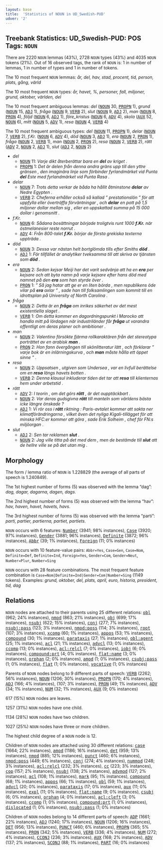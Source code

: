 ```yaml
---
layout: base
title:  'Statistics of NOUN in UD_Swedish-PUD'
udver: '2'
---
```


## Treebank Statistics: UD_Swedish-PUD: POS Tags: `NOUN`

There are 2220 `NOUN` lemmas (43%), 2728 `NOUN` types (43%) and 4035 `NOUN` tokens (21%).
Out of 16 observed tags, the rank of `NOUN` is: 1 in number of lemmas, 1 in number of types and 1 in number of tokens.

The 10 most frequent `NOUN` lemmas: <em>år, del, hav, stad, procent, tid, person, plats, gång, värld</em>

The 10 most frequent `NOUN` types:  <em>år, havet, %, personer, fall, miljoner, grund, oktober, världen, del</em>

The 10 most frequent ambiguous lemmas: <em>del</em> (<tt><a href="sv_pud-pos-NOUN.html">NOUN</a></tt> 30, <tt><a href="sv_pud-pos-PROPN.html">PROPN</a></tt> 1), <em>grund</em> (<tt><a href="sv_pud-pos-NOUN.html">NOUN</a></tt> 15, <tt><a href="sv_pud-pos-ADJ.html">ADJ</a></tt> 1), <em>fråga</em> (<tt><a href="sv_pud-pos-NOUN.html">NOUN</a></tt> 9, <tt><a href="sv_pud-pos-VERB.html">VERB</a></tt> 2), <em>slut</em> (<tt><a href="sv_pud-pos-NOUN.html">NOUN</a></tt> 9, <tt><a href="sv_pud-pos-ADJ.html">ADJ</a></tt> 2), <em>man</em> (<tt><a href="sv_pud-pos-NOUN.html">NOUN</a></tt> 8, <tt><a href="sv_pud-pos-PRON.html">PRON</a></tt> 4), <em>följd</em> (<tt><a href="sv_pud-pos-NOUN.html">NOUN</a></tt> 6, <tt><a href="sv_pud-pos-ADJ.html">ADJ</a></tt> 1), <em>före_kristus</em> (<tt><a href="sv_pud-pos-NOUN.html">NOUN</a></tt> 6, <tt><a href="sv_pud-pos-ADV.html">ADV</a></tt> 4), <em>skola</em> (<tt><a href="sv_pud-pos-AUX.html">AUX</a></tt> 52, <tt><a href="sv_pud-pos-NOUN.html">NOUN</a></tt> 6), <em>mitt</em> (<tt><a href="sv_pud-pos-NOUN.html">NOUN</a></tt> 5, <tt><a href="sv_pud-pos-ADV.html">ADV</a></tt> 1), <em>resa</em> (<tt><a href="sv_pud-pos-NOUN.html">NOUN</a></tt> 4, <tt><a href="sv_pud-pos-VERB.html">VERB</a></tt> 4)

The 10 most frequent ambiguous types:  <em>del</em> (<tt><a href="sv_pud-pos-NOUN.html">NOUN</a></tt> 11, <tt><a href="sv_pud-pos-PROPN.html">PROPN</a></tt> 1), <em>delar</em> (<tt><a href="sv_pud-pos-NOUN.html">NOUN</a></tt> 7, <tt><a href="sv_pud-pos-VERB.html">VERB</a></tt> 2), <em>f.Kr.</em> (<tt><a href="sv_pud-pos-NOUN.html">NOUN</a></tt> 6, <tt><a href="sv_pud-pos-ADV.html">ADV</a></tt> 4), <em>död</em> (<tt><a href="sv_pud-pos-NOUN.html">NOUN</a></tt> 3, <tt><a href="sv_pud-pos-ADJ.html">ADJ</a></tt> 1), <em>era</em> (<tt><a href="sv_pud-pos-NOUN.html">NOUN</a></tt> 2, <tt><a href="sv_pud-pos-PRON.html">PRON</a></tt> 1), <em>fråga</em> (<tt><a href="sv_pud-pos-NOUN.html">NOUN</a></tt> 2, <tt><a href="sv_pud-pos-VERB.html">VERB</a></tt> 1), <em>man</em> (<tt><a href="sv_pud-pos-NOUN.html">NOUN</a></tt> 2, <tt><a href="sv_pud-pos-PRON.html">PRON</a></tt> 2), <em>resa</em> (<tt><a href="sv_pud-pos-NOUN.html">NOUN</a></tt> 2, <tt><a href="sv_pud-pos-VERB.html">VERB</a></tt> 2), <em>rätt</em> (<tt><a href="sv_pud-pos-ADV.html">ADV</a></tt> 2, <tt><a href="sv_pud-pos-NOUN.html">NOUN</a></tt> 2, <tt><a href="sv_pud-pos-ADJ.html">ADJ</a></tt> 1), <em>slut</em> (<tt><a href="sv_pud-pos-ADJ.html">ADJ</a></tt> 2, <tt><a href="sv_pud-pos-NOUN.html">NOUN</a></tt> 2)


* <em>del</em>
  * <tt><a href="sv_pud-pos-NOUN.html">NOUN</a></tt> 11: <em>Varje dikt återberättar bara en <b>del</b> av kriget .</em>
  * <tt><a href="sv_pud-pos-PROPN.html">PROPN</a></tt> 1: <em>Det är delen från denna andra gräns upp till den yttre gränsen , den imaginära linje som förbinder fyrlandmärket vid Punta <b>del</b> Este med fyrlandmärket vid Punta Rasa .</em>
* <em>delar</em>
  * <tt><a href="sv_pud-pos-NOUN.html">NOUN</a></tt> 7: <em>Trots detta verkar de båda ha hållit åtminstone <b>delar</b> av Nedre Egypten .</em>
  * <tt><a href="sv_pud-pos-VERB.html">VERB</a></tt> 2: <em>Cheferna erhåller också så kallad ” prestationslön ” för att uppfylla eller överträffa förväntningar , och <b>delar</b> en pott på 1,5 miljoner dollar mellan sig , eller en uppskattad summa på 15 000 dollar i genomsnitt .</em>
* <em>f.Kr.</em>
  * <tt><a href="sv_pud-pos-NOUN.html">NOUN</a></tt> 6: <em>Sådana bosättningar började troligtvis runt 1000 <b>f.Kr.</b> när östmelanesier reste norrut .</em>
  * <tt><a href="sv_pud-pos-ADV.html">ADV</a></tt> 4: <em>Från 800-talet <b>f.Kr.</b> börjar de första grekiska texterna uppträda .</em>
* <em>död</em>
  * <tt><a href="sv_pud-pos-NOUN.html">NOUN</a></tt> 3: <em>Dessa var nästan helt bortglömda tills efter Smiths <b>död</b> .</em>
  * <tt><a href="sv_pud-pos-ADJ.html">ADJ</a></tt> 1: <em>För tillfället är analytiker tveksamma till att skriva av tjänsten som <b>död</b> .</em>
* <em>era</em>
  * <tt><a href="sv_pud-pos-NOUN.html">NOUN</a></tt> 2: <em>Sedan kejsar Meiji har det varit sedvänja att ha en <b>era</b> per kejsare och att byta namn på varje kejsare efter hans död med namnet på den <b>era</b> som han styrde över .</em>
  * <tt><a href="sv_pud-pos-PRON.html">PRON</a></tt> 1: <em>” Så jag hatar att ge er en liten börda , men republikens öde vilar på <b>era</b> axlar ” , sade han till folksamlingen som kommit till en idrottsplan på University of North Carolina .</em>
* <em>fråga</em>
  * <tt><a href="sv_pud-pos-NOUN.html">NOUN</a></tt> 2: <em>Detta är en <b>fråga</b> om inrikes säkerhet av det mest existentiella slaget .</em>
  * <tt><a href="sv_pud-pos-VERB.html">VERB</a></tt> 1: <em>Om detta kommer en dagordningspunkt i Marocko att handla mitt på lördagen när industriländer får <b>fråga</b> ut varandra offentligt om deras planer och ambitioner .</em>
* <em>man</em>
  * <tt><a href="sv_pud-pos-NOUN.html">NOUN</a></tt> 2: <em>Valentino försökte fjärma rollkaraktären från det stereotypa porträttet av en arabisk <b>man</b> .</em>
  * <tt><a href="sv_pud-pos-PRON.html">PRON</a></tt> 2: <em>Hon fann övergången till skönlitteratur lätt , och förklarar ” varje bok är en inlärningskurva , och <b>man</b> måste hålla ett öppet sinne ” .</em>
* <em>resa</em>
  * <tt><a href="sv_pud-pos-NOUN.html">NOUN</a></tt> 2: <em>Uppsatsen , utgiven som Undersea , var en livfull berättelse om en <b>resa</b> längs havets botten .</em>
  * <tt><a href="sv_pud-pos-VERB.html">VERB</a></tt> 2: <em>Denna klausul inkluderar tiden det tar att <b>resa</b> till klienternas hem under arbetstid .</em>
* <em>rätt</em>
  * <tt><a href="sv_pud-pos-ADV.html">ADV</a></tt> 2: <em>I teorin , om det görs <b>rätt</b> , är det oupptäckbart .</em>
  * <tt><a href="sv_pud-pos-NOUN.html">NOUN</a></tt> 2: <em>Var deras gudsgivna <b>rätt</b> till manteln som världens bästa icke längre önskade ?</em>
  * <tt><a href="sv_pud-pos-ADJ.html">ADJ</a></tt> 1: <em>Vi rör oss i <b>rätt</b> riktning : Paris-avtalet kommer att sakta ner klimatförändringarna , vilket även det nyliga Kigali-tillägget för att minska HFC:er kommer att göra , sade Erik Solheim , chef för FN:s miljöorgan .</em>
* <em>slut</em>
  * <tt><a href="sv_pud-pos-ADJ.html">ADJ</a></tt> 2: <em>Sen tar reklamen <b>slut</b> .</em>
  * <tt><a href="sv_pud-pos-NOUN.html">NOUN</a></tt> 2: <em>Jag ville titta på det med dem , men de bestämde till <b>slut</b> att de hellre ville se på det utan mig .</em>

## Morphology

The form / lemma ratio of `NOUN` is 1.228829 (the average of all parts of speech is 1.240849).

The 1st highest number of forms (5) was observed with the lemma “dag”: <em>dag, dagar, dagarna, dagen, dags</em>.

The 2nd highest number of forms (5) was observed with the lemma “hav”: <em>hav, haven, havet, havets, havs</em>.

The 3rd highest number of forms (5) was observed with the lemma “parti”: <em>parti, partier, partierna, partiet, partiets</em>.

`NOUN` occurs with 6 features: <tt><a href="sv_pud-feat-Number.html">Number</a></tt> (3941; 98% instances), <tt><a href="sv_pud-feat-Case.html">Case</a></tt> (3920; 97% instances), <tt><a href="sv_pud-feat-Gender.html">Gender</a></tt> (3881; 96% instances), <tt><a href="sv_pud-feat-Definite.html">Definite</a></tt> (3872; 96% instances), <tt><a href="sv_pud-feat-Abbr.html">Abbr</a></tt> (39; 1% instances), <tt><a href="sv_pud-feat-Foreign.html">Foreign</a></tt> (11; 0% instances)

`NOUN` occurs with 10 feature-value pairs: `Abbr=Yes`, `Case=Gen`, `Case=Nom`, `Definite=Def`, `Definite=Ind`, `Foreign=Yes`, `Gender=Com`, `Gender=Neut`, `Number=Plur`, `Number=Sing`

`NOUN` occurs with 28 feature combinations.
The most frequent feature combination is `Case=Nom|Definite=Ind|Gender=Com|Number=Sing` (1149 tokens).
Examples: <em>grund, oktober, del, plats, april, euro, historia, president, tid, dag</em>


## Relations

`NOUN` nodes are attached to their parents using 25 different relations: <tt><a href="sv_pud-dep-obl.html">obl</a></tt> (962; 24% instances), <tt><a href="sv_pud-dep-nmod.html">nmod</a></tt> (863; 21% instances), <tt><a href="sv_pud-dep-obj.html">obj</a></tt> (699; 17% instances), <tt><a href="sv_pud-dep-nsubj.html">nsubj</a></tt> (622; 15% instances), <tt><a href="sv_pud-dep-conj.html">conj</a></tt> (277; 7% instances), <tt><a href="sv_pud-dep-nsubj-pass.html">nsubj:pass</a></tt> (123; 3% instances), <tt><a href="sv_pud-dep-nmod-poss.html">nmod:poss</a></tt> (114; 3% instances), <tt><a href="sv_pud-dep-root.html">root</a></tt> (107; 3% instances), <tt><a href="sv_pud-dep-xcomp.html">xcomp</a></tt> (60; 1% instances), <tt><a href="sv_pud-dep-appos.html">appos</a></tt> (53; 1% instances), <tt><a href="sv_pud-dep-compound.html">compound</a></tt> (30; 1% instances), <tt><a href="sv_pud-dep-parataxis.html">parataxis</a></tt> (27; 1% instances), <tt><a href="sv_pud-dep-obl-agent.html">obl:agent</a></tt> (25; 1% instances), <tt><a href="sv_pud-dep-acl.html">acl</a></tt> (21; 1% instances), <tt><a href="sv_pud-dep-advcl.html">advcl</a></tt> (13; 0% instances), <tt><a href="sv_pud-dep-ccomp.html">ccomp</a></tt> (13; 0% instances), <tt><a href="sv_pud-dep-acl-relcl.html">acl:relcl</a></tt> (7; 0% instances), <tt><a href="sv_pud-dep-iobj.html">iobj</a></tt> (6; 0% instances), <tt><a href="sv_pud-dep-compound-prt.html">compound:prt</a></tt> (4; 0% instances), <tt><a href="sv_pud-dep-flat-name.html">flat:name</a></tt> (3; 0% instances), <tt><a href="sv_pud-dep-orphan.html">orphan</a></tt> (2; 0% instances), <tt><a href="sv_pud-dep-amod.html">amod</a></tt> (1; 0% instances), <tt><a href="sv_pud-dep-csubj-pass.html">csubj:pass</a></tt> (1; 0% instances), <tt><a href="sv_pud-dep-flat.html">flat</a></tt> (1; 0% instances), <tt><a href="sv_pud-dep-vocative.html">vocative</a></tt> (1; 0% instances)

Parents of `NOUN` nodes belong to 9 different parts of speech: <tt><a href="sv_pud-pos-VERB.html">VERB</a></tt> (2262; 56% instances), <tt><a href="sv_pud-pos-NOUN.html">NOUN</a></tt> (1206; 30% instances), <tt><a href="sv_pud-pos-PROPN.html">PROPN</a></tt> (170; 4% instances), <tt><a href="sv_pud-pos-ADJ.html">ADJ</a></tt> (166; 4% instances),  (107; 3% instances), <tt><a href="sv_pud-pos-PRON.html">PRON</a></tt> (49; 1% instances), <tt><a href="sv_pud-pos-ADV.html">ADV</a></tt> (34; 1% instances), <tt><a href="sv_pud-pos-NUM.html">NUM</a></tt> (32; 1% instances), <tt><a href="sv_pud-pos-AUX.html">AUX</a></tt> (9; 0% instances)

617 (15%) `NOUN` nodes are leaves.

1257 (31%) `NOUN` nodes have one child.

1134 (28%) `NOUN` nodes have two children.

1027 (25%) `NOUN` nodes have three or more children.

The highest child degree of a `NOUN` node is 12.

Children of `NOUN` nodes are attached using 30 different relations: <tt><a href="sv_pud-dep-case.html">case</a></tt> (1664; 22% instances), <tt><a href="sv_pud-dep-amod.html">amod</a></tt> (1186; 16% instances), <tt><a href="sv_pud-dep-det.html">det</a></tt> (959; 13% instances), <tt><a href="sv_pud-dep-nmod.html">nmod</a></tt> (885; 12% instances), <tt><a href="sv_pud-dep-punct.html">punct</a></tt> (460; 6% instances), <tt><a href="sv_pud-dep-nmod-poss.html">nmod:poss</a></tt> (449; 6% instances), <tt><a href="sv_pud-dep-conj.html">conj</a></tt> (274; 4% instances), <tt><a href="sv_pud-dep-nummod.html">nummod</a></tt> (248; 3% instances), <tt><a href="sv_pud-dep-acl-relcl.html">acl:relcl</a></tt> (232; 3% instances), <tt><a href="sv_pud-dep-cc.html">cc</a></tt> (223; 3% instances), <tt><a href="sv_pud-dep-cop.html">cop</a></tt> (157; 2% instances), <tt><a href="sv_pud-dep-nsubj.html">nsubj</a></tt> (138; 2% instances), <tt><a href="sv_pud-dep-advmod.html">advmod</a></tt> (127; 2% instances), <tt><a href="sv_pud-dep-acl.html">acl</a></tt> (108; 1% instances), <tt><a href="sv_pud-dep-mark.html">mark</a></tt> (95; 1% instances), <tt><a href="sv_pud-dep-compound.html">compound</a></tt> (68; 1% instances), <tt><a href="sv_pud-dep-appos.html">appos</a></tt> (66; 1% instances), <tt><a href="sv_pud-dep-obl.html">obl</a></tt> (59; 1% instances), <tt><a href="sv_pud-dep-advcl.html">advcl</a></tt> (20; 0% instances), <tt><a href="sv_pud-dep-parataxis.html">parataxis</a></tt> (17; 0% instances), <tt><a href="sv_pud-dep-aux.html">aux</a></tt> (11; 0% instances), <tt><a href="sv_pud-dep-expl.html">expl</a></tt> (11; 0% instances), <tt><a href="sv_pud-dep-flat-name.html">flat:name</a></tt> (9; 0% instances), <tt><a href="sv_pud-dep-csubj.html">csubj</a></tt> (6; 0% instances), <tt><a href="sv_pud-dep-orphan.html">orphan</a></tt> (4; 0% instances), <tt><a href="sv_pud-dep-acl-cleft.html">acl:cleft</a></tt> (3; 0% instances), <tt><a href="sv_pud-dep-ccomp.html">ccomp</a></tt> (1; 0% instances), <tt><a href="sv_pud-dep-compound-prt.html">compound:prt</a></tt> (1; 0% instances), <tt><a href="sv_pud-dep-dislocated.html">dislocated</a></tt> (1; 0% instances), <tt><a href="sv_pud-dep-nsubj-pass.html">nsubj:pass</a></tt> (1; 0% instances)

Children of `NOUN` nodes belong to 14 different parts of speech: <tt><a href="sv_pud-pos-ADP.html">ADP</a></tt> (1661; 22% instances), <tt><a href="sv_pud-pos-ADJ.html">ADJ</a></tt> (1240; 17% instances), <tt><a href="sv_pud-pos-NOUN.html">NOUN</a></tt> (1206; 16% instances), <tt><a href="sv_pud-pos-DET.html">DET</a></tt> (956; 13% instances), <tt><a href="sv_pud-pos-PUNCT.html">PUNCT</a></tt> (460; 6% instances), <tt><a href="sv_pud-pos-PROPN.html">PROPN</a></tt> (365; 5% instances), <tt><a href="sv_pud-pos-PRON.html">PRON</a></tt> (342; 5% instances), <tt><a href="sv_pud-pos-VERB.html">VERB</a></tt> (336; 4% instances), <tt><a href="sv_pud-pos-NUM.html">NUM</a></tt> (272; 4% instances), <tt><a href="sv_pud-pos-CCONJ.html">CCONJ</a></tt> (236; 3% instances), <tt><a href="sv_pud-pos-AUX.html">AUX</a></tt> (168; 2% instances), <tt><a href="sv_pud-pos-ADV.html">ADV</a></tt> (137; 2% instances), <tt><a href="sv_pud-pos-SCONJ.html">SCONJ</a></tt> (88; 1% instances), <tt><a href="sv_pud-pos-PART.html">PART</a></tt> (16; 0% instances)

